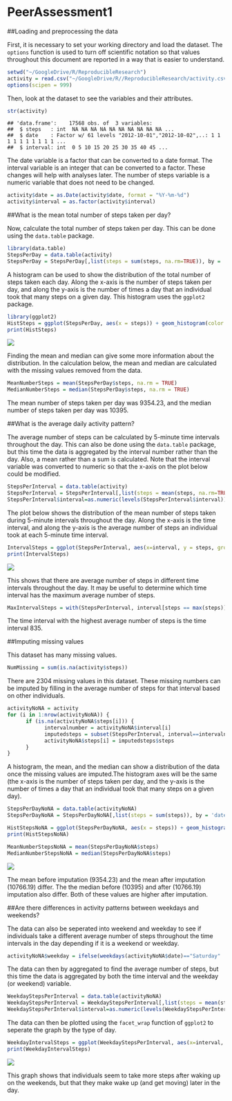# PeerAssessment1
##Loading and preprocessing the data

First, it is necessary to set your working directory and load the dataset. The `options` function is used to turn off scientific notation so that values throughout this document are reported in a way that is easier to understand.


```r
setwd("~/GoogleDrive/R/ReproducibleResearch")
activity = read.csv("~/GoogleDrive/R//ReproducibleResearch/activity.csv", sep=',', header=TRUE)
options(scipen = 999)
```

Then, look at the dataset to see the variables and their attributes.


```r
str(activity)
```

```
## 'data.frame':	17568 obs. of  3 variables:
##  $ steps   : int  NA NA NA NA NA NA NA NA NA NA ...
##  $ date    : Factor w/ 61 levels "2012-10-01","2012-10-02",..: 1 1 1 1 1 1 1 1 1 1 ...
##  $ interval: int  0 5 10 15 20 25 30 35 40 45 ...
```

The date variable is a factor that can be converted to a date format. The interval variable is an integer that can be converted to a factor. These changes will help with analyses later. The number of steps variable is a numeric variable that does not need to be changed.



```r
activity$date = as.Date(activity$date, format = "%Y-%m-%d")
activity$interval = as.factor(activity$interval)
```


##What is the mean total number of steps taken per day?

Now, calculate the total number of steps taken per day. This can be done using the `data.table` package.


```r
library(data.table)
StepsPerDay = data.table(activity)
StepsPerDay = StepsPerDay[,list(steps = sum(steps, na.rm=TRUE)), by = 'date']
```

A histogram can be used to show the distribution of the total number of steps taken each day. Along the x-axis is the number of steps taken per day, and along the y-axis is the number of times a day that an individual took that many steps on a given day. This histogram uses the `ggplot2` package.


```r
library(ggplot2)
HistSteps = ggplot(StepsPerDay, aes(x = steps)) + geom_histogram(color = "blue", fill = "blue", binwidth = 800) + labs(x = "Steps per day", y = "Frequency", title = "Histogram of total number of steps per day") + scale_y_continuous(breaks=seq(0,10,1)) + scale_x_continuous(breaks=seq(0,22000,2000))
print(HistSteps)
```

![](./PA1_template_files/figure-html/unnamed-chunk-5-1.png) 

Finding the mean and median can give some more information about the distribution. In the calculation below, the mean and median are calculated with the missing values removed from the data.


```r
MeanNumberSteps = mean(StepsPerDay$steps, na.rm = TRUE)
MedianNumberSteps = median(StepsPerDay$steps, na.rm = TRUE)
```

The mean number of steps taken per day was 9354.23, and the median number of steps taken per day was 10395.

##What is the average daily activity pattern?

The average number of steps can be calculated by 5-minute time intervals throughout the day. This can also be done using the `data.table` package, but this time the data is aggregated by the interval number rather than the day. Also, a mean rather than a sum is calculated. Note that the interval variable was converted to numeric so that the x-axis on the plot below could be modified. 


```r
StepsPerInterval = data.table(activity)
StepsPerInterval = StepsPerInterval[,list(steps = mean(steps, na.rm=TRUE)), by = 'interval']
StepsPerInterval$interval=as.numeric(levels(StepsPerInterval$interval))[StepsPerInterval$interval]
```

The plot below shows the distribution of the mean number of steps taken during 5-minute intervals throughout the day. Along the x-axis is the time interval, and along the y-axis is the average number of steps an individual took at each 5-minute time interval. 


```r
IntervalSteps = ggplot(StepsPerInterval, aes(x=interval, y = steps, group = 1)) + geom_line(color = "red") + labs(x = "Time Interval", y = "Number of steps", title = "Histogram of average number of steps per interval") + scale_x_continuous(breaks=seq(0,2400,400))
print(IntervalSteps)
```

![](./PA1_template_files/figure-html/unnamed-chunk-8-1.png) 

This shows that there are average number of steps in different time intervals throughout the day. It may be useful to determine which time interval has the maximum average number of steps.


```r
MaxIntervalSteps = with(StepsPerInterval, interval[steps == max(steps)])
```
The time interval with the highest average number of steps is the time interval 835.

##Imputing missing values

This dataset has many missing values.


```r
NumMissing = sum(is.na(activity$steps))
```

There are 2304 missing values in this dataset. These missing numbers can be imputed by filling in the average number of steps for that interval based on other individuals.


```r
activityNoNA = activity
for (i in 1:nrow(activityNoNA)) {
      if (is.na(activityNoNA$steps[i])) {
            intervalnumber = activityNoNA$interval[i]
            imputedsteps = subset(StepsPerInterval, interval==intervalnumber)
            activityNoNA$steps[i] = imputedsteps$steps
      }
}
```

A histogram, the mean, and the median can show a distribution of the data once the missing values are imputed.The histogram axes will be the same (the x-axis is the number of steps taken per day, and the y-axis is the number of times a day that an individual took that many steps on a given day).


```r
StepsPerDayNoNA = data.table(activityNoNA)
StepsPerDayNoNA = StepsPerDayNoNA[,list(steps = sum(steps)), by = 'date']

HistStepsNoNA = ggplot(StepsPerDayNoNA, aes(x = steps)) + geom_histogram(color = "red", fill = "red", binwidth = 800) + labs(x = "Steps per day", y = "Frequency", title = "Histogram of total number of steps per day") + scale_y_continuous(breaks=seq(0,10,1)) + scale_x_continuous(breaks=seq(0,22000,2000))
print(HistStepsNoNA)

MeanNumberStepsNoNA = mean(StepsPerDayNoNA$steps)
MedianNumberStepsNoNA = median(StepsPerDayNoNA$steps)
```

![](./PA1_template_files/figure-html/unnamed-chunk-12-1.png) 

The mean before imputation (9354.23) and the mean after imputation (10766.19) differ. The the median before (10395) and after (10766.19) imputation also differ. Both of these values are higher after imputation.

##Are there differences in activity patterns between weekdays and weekends?

The data can also be seperated into weekend and weekday to see if individuals take a different average number of steps throughout the time intervals in the day depending if it is a weekend or weekday.


```r
activityNoNA$weekday = ifelse(weekdays(activityNoNA$date)=="Saturday" | weekdays(activityNoNA$date)=="Sunday", "weekend", "weekday")
```

The data can then by aggregated to find the average number of steps, but this time the data is aggregated by both the time interval and the weekday (or weekend) variable.


```r
WeekdayStepsPerInterval = data.table(activityNoNA)
WeekdayStepsPerInterval = WeekdayStepsPerInterval[,list(steps = mean(steps, na.rm=TRUE)), by = c('interval', 'weekday')]
WeekdayStepsPerInterval$interval=as.numeric(levels(WeekdayStepsPerInterval$interval))[WeekdayStepsPerInterval$interval]
```

The data can then be plotted using the `facet_wrap` function of `ggplot2` to seperate the graph by the type of day.


```r
WeekdayIntervalSteps = ggplot(WeekdayStepsPerInterval, aes(x=interval, y = steps, group = 1)) + geom_line(color = "red") + labs(x = "Time Interval", y = "Number of steps", title = "Histogram of average number of steps per interval seperated by weekday/weekend") + scale_x_continuous(breaks=seq(0,2400,400)) + facet_wrap (~ weekday, ncol=1)
print(WeekdayIntervalSteps)
```

![](./PA1_template_files/figure-html/unnamed-chunk-15-1.png) 

This graph shows that individuals seem to take more steps after waking up on the weekends, but that they make wake up (and get moving) later in the day.


